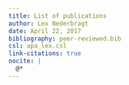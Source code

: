 ```yaml
---
title: List of publications
author: Lex Nederbragt
date: April 22, 2017
bibliography: peer-reviewed.bib
csl: apa_lex.csl
link-citations: true
nocite: |
  @*
---
```

